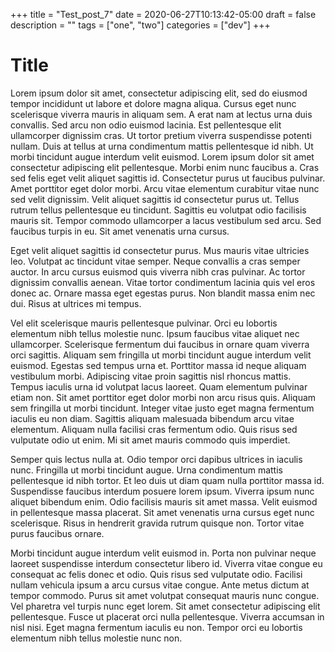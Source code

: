 +++
title = "Test_post_7"
date = 2020-06-27T10:13:42-05:00
draft = false
description = ""
tags = ["one", "two"]
categories = ["dev"]
+++

# Title

Lorem ipsum dolor sit amet, consectetur adipiscing elit, sed do eiusmod tempor incididunt ut labore et dolore magna aliqua. Cursus eget nunc scelerisque viverra mauris in aliquam sem. A erat nam at lectus urna duis convallis. Sed arcu non odio euismod lacinia. Est pellentesque elit ullamcorper dignissim cras. Ut tortor pretium viverra suspendisse potenti nullam. Duis at tellus at urna condimentum mattis pellentesque id nibh. Ut morbi tincidunt augue interdum velit euismod. Lorem ipsum dolor sit amet consectetur adipiscing elit pellentesque. Morbi enim nunc faucibus a. Cras sed felis eget velit aliquet sagittis id. Consectetur purus ut faucibus pulvinar. Amet porttitor eget dolor morbi. Arcu vitae elementum curabitur vitae nunc sed velit dignissim. Velit aliquet sagittis id consectetur purus ut. Tellus rutrum tellus pellentesque eu tincidunt. Sagittis eu volutpat odio facilisis mauris sit. Tempor commodo ullamcorper a lacus vestibulum sed arcu. Sed faucibus turpis in eu. Sit amet venenatis urna cursus.

Eget velit aliquet sagittis id consectetur purus. Mus mauris vitae ultricies leo. Volutpat ac tincidunt vitae semper. Neque convallis a cras semper auctor. In arcu cursus euismod quis viverra nibh cras pulvinar. Ac tortor dignissim convallis aenean. Vitae tortor condimentum lacinia quis vel eros donec ac. Ornare massa eget egestas purus. Non blandit massa enim nec dui. Risus at ultrices mi tempus.

Vel elit scelerisque mauris pellentesque pulvinar. Orci eu lobortis elementum nibh tellus molestie nunc. Ipsum faucibus vitae aliquet nec ullamcorper. Scelerisque fermentum dui faucibus in ornare quam viverra orci sagittis. Aliquam sem fringilla ut morbi tincidunt augue interdum velit euismod. Egestas sed tempus urna et. Porttitor massa id neque aliquam vestibulum morbi. Adipiscing vitae proin sagittis nisl rhoncus mattis. Tempus iaculis urna id volutpat lacus laoreet. Quam elementum pulvinar etiam non. Sit amet porttitor eget dolor morbi non arcu risus quis. Aliquam sem fringilla ut morbi tincidunt. Integer vitae justo eget magna fermentum iaculis eu non diam. Sagittis aliquam malesuada bibendum arcu vitae elementum. Aliquam nulla facilisi cras fermentum odio. Quis risus sed vulputate odio ut enim. Mi sit amet mauris commodo quis imperdiet.

Semper quis lectus nulla at. Odio tempor orci dapibus ultrices in iaculis nunc. Fringilla ut morbi tincidunt augue. Urna condimentum mattis pellentesque id nibh tortor. Et leo duis ut diam quam nulla porttitor massa id. Suspendisse faucibus interdum posuere lorem ipsum. Viverra ipsum nunc aliquet bibendum enim. Odio facilisis mauris sit amet massa. Velit euismod in pellentesque massa placerat. Sit amet venenatis urna cursus eget nunc scelerisque. Risus in hendrerit gravida rutrum quisque non. Tortor vitae purus faucibus ornare.

Morbi tincidunt augue interdum velit euismod in. Porta non pulvinar neque laoreet suspendisse interdum consectetur libero id. Viverra vitae congue eu consequat ac felis donec et odio. Quis risus sed vulputate odio. Facilisi nullam vehicula ipsum a arcu cursus vitae congue. Ante metus dictum at tempor commodo. Purus sit amet volutpat consequat mauris nunc congue. Vel pharetra vel turpis nunc eget lorem. Sit amet consectetur adipiscing elit pellentesque. Fusce ut placerat orci nulla pellentesque. Viverra accumsan in nisl nisi. Eget magna fermentum iaculis eu non. Tempor orci eu lobortis elementum nibh tellus molestie nunc non.